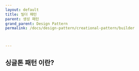 ```yaml
---
layout: default
title: 빌더 패턴
parent: 생성 패턴
grand_parent: Design Pattern
permalink: /docs/design-pattern/creational-pattern/builder



---
```




## 싱글톤 패턴 이란?

